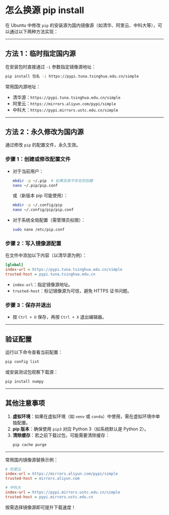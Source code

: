 # 怎么换源 pip install

在 Ubuntu 中修改 `pip` 的安装源为国内镜像源（如清华、阿里云、中科大等），可以通过以下两种方法实现：

---

## **方法 1：临时指定国内源**

在安装包时直接通过 `-i` 参数指定镜像源地址：

```bash
pip install 包名 -i https://pypi.tuna.tsinghua.edu.cn/simple
```

常用国内源地址：
- 清华源：`https://pypi.tuna.tsinghua.edu.cn/simple`
- 阿里云：`https://mirrors.aliyun.com/pypi/simple`
- 中科大：`https://pypi.mirrors.ustc.edu.cn/simple`

---

## **方法 2：永久修改为国内源**

通过修改 `pip` 的配置文件，永久生效。

### **步骤 1：创建或修改配置文件**

- 对于当前用户：
  ```bash
  mkdir -p ~/.pip  # 如果目录不存在则创建
  nano ~/.pip/pip.conf
  ```
  或（新版本 pip 可能使用）：
  ```bash
  mkdir -p ~/.config/pip
  nano ~/.config/pip/pip.conf
  ```

- 对于系统全局配置（需管理员权限）：
  ```bash
  sudo nano /etc/pip.conf
  ```

### **步骤 2：写入镜像源配置**

在文件中添加以下内容（以清华源为例）：
```ini
[global]
index-url = https://pypi.tuna.tsinghua.edu.cn/simple
trusted-host = pypi.tuna.tsinghua.edu.cn
```
- `index-url`：指定镜像源地址。
- `trusted-host`：标记镜像源为可信，避免 HTTPS 证书问题。

### **步骤 3：保存并退出**
- 按 `Ctrl + O` 保存，再按 `Ctrl + X` 退出编辑器。

---

## **验证配置**
运行以下命令查看当前配置：
```bash
pip config list
```
或安装测试包观察下载源：
```bash
pip install numpy
```

---

## **其他注意事项**
1. **虚拟环境**：如果在虚拟环境（如 `venv` 或 `conda`）中使用，需在虚拟环境中单独配置。
2. **pip 版本**：确保使用 `pip3` 对应 Python 3（如系统默认是 Python 2）。
3. **清除缓存**：若之前下载过包，可能需要清除缓存：
   ```bash
   pip cache purge
   ```

---

常用国内镜像源替换示例：

```ini
# 阿里云
index-url = https://mirrors.aliyun.com/pypi/simple
trusted-host = mirrors.aliyun.com

# 中科大
index-url = https://pypi.mirrors.ustc.edu.cn/simple
trusted-host = pypi.mirrors.ustc.edu.cn
```

按需选择镜像源即可提升下载速度！